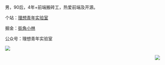 男，90后，4年+前端搬砖工，热爱前端及开源。

个站：[理想青年实验室](http://lxqnsys.com/)

掘金：[街角小林](https://juejin.cn/user/325111170756279/posts)

公众号：理想青年实验室

![](http://assets.lxqnsys.com/WechatIMG875%20%284%29.png)

<img align="right" src="https://github-readme-stats.vercel.app/api?username=wanglin2&hide=contribs,prs,issues&include_all_commits=true&locale=cn)](https://github.com/anuraghazra/github-readme-stats" />
